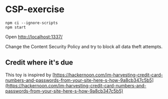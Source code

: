 # CSP-exercise

```
npm ci --ignore-scripts
npm start
```
Open [http://localhost:1337/](http://localhost:1337/)

Change the Content Security Policy and try to block all data theft attempts.


## Credit where it's due

This toy is inspired by [https://hackernoon.com/im-harvesting-credit-card-numbers-and-passwords-from-your-site-here-s-how-9a8cb347c5b5](https://hackernoon.com/im-harvesting-credit-card-numbers-and-passwords-from-your-site-here-s-how-9a8cb347c5b5)
